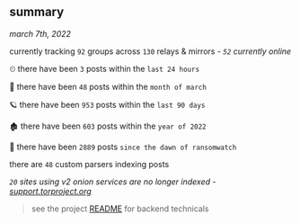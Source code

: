 
## summary
_march 7th, 2022_

currently tracking `92` groups across `130` relays & mirrors - _`52` currently online_

⏲ there have been `3` posts within the `last 24 hours`

🦈 there have been `48` posts within the `month of march`

🪐 there have been `953` posts within the `last 90 days`

🏚 there have been `603` posts within the `year of 2022`

🦕 there have been `2889` posts `since the dawn of ransomwatch`

there are `48` custom parsers indexing posts

_`20` sites using v2 onion services are no longer indexed - [support.torproject.org](https://support.torproject.org/onionservices/v2-deprecation/)_

> see the project [README](https://github.com/thetanz/ransomwatch#ransomwatch--) for backend technicals
